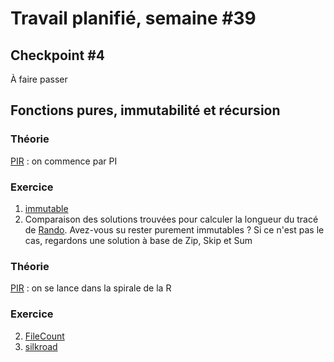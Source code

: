 # Travail planifié, semaine #39

## Checkpoint #4
À faire passer

##  Fonctions pures, immutabilité et récursion
### Théorie
[PIR](../supports/source/04-PIR1.md) : on commence par PI

###  Exercice
1. [immutable](../exos/immutable/)
2. Comparaison des solutions trouvées pour calculer la longueur du tracé de [Rando](../exos/rando/). Avez-vous su rester purement immutables ? Si ce n'est pas le cas, regardons une solution à base de Zip, Skip et Sum

### Théorie
[PIR](../supports/source/04-PIR1.md) : on se lance dans la spirale de la R

###  Exercice
2. [FileCount](../exos/filecount/)
3. [silkroad](../exos/silkroad/)

